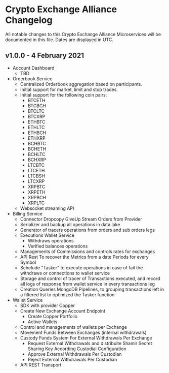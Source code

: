 # Crypto Exchange Alliance Changelog

All notable changes to this Crypto Exchange Alliance Microservices will be documented in this file. Dates are displayed in UTC.

## v1.0.0 - 4 February 2021

* Account Dashboard
    - TBD
* Orderbook Service
    - Centralized Orderbook aggregation based on participants.
    - Initial support for market, limit and stop trades.
    - Initial support for the following coin pairs:
        - BTCETH
        - BTCBCH
        - BTCLTC
        - BTCXRP
        - ETHBTC
        - ETHLTC
        - ETHBCH
        - ETHXRP
        - BCHBTC
        - BCHETH
        - BCHLTC
        - BCHXRP
        - LTCBTC
        - LTCETH
        - LTCBSH
        - LTCXRP
        - XRPBTC
        - XRPETH
        - XRPBCH
        - XRPLTC
    - Websocket streaming API
* Billing Service 
    - Connector Dropcopy GiveUp Stream Orders from Provider
    - Serializer and backup all operations in data lake 
    - Generator of tracers operations from orders and sub orders legs
    - Executions  Wallet Service
        - Withdraws operations                
        - Verified balances operations               
    - Managements of Commissions and controls rates for exchanges
    - API Rest To recover the Metrics from a date Periods for every Symbol
    - Schelude "Tasker" to execute operations in case of fail the withdraws or connections to wallet service
    - Storage and control of tracer of Transactions executed, and record all logs of response from wallet service in every transactions leg
    - Creation Queries MongoDB Pipelines, to grouping transactions left in a filtered list to optimized the Tasker function                
* Wallet Service
    - SDK with provider Copper
    - Create New Exchange Account Endpoint
        - Create Copper Portfolio
        - Active Wallets
    - Control and managements of wallets per Exchange
    - Movement Funds Between Exchanges (internal withdrawals)
    - Custody Funds System For External Withdrawals Per Exchange
        - Request External Withdrawals and distribuite Shamir Secret Sharing Key According Custodial Configuration
        - Approve External Withdrawals Per Custodian
        - Reject External Withdrawals Per Custodian
    - API REST Transport
